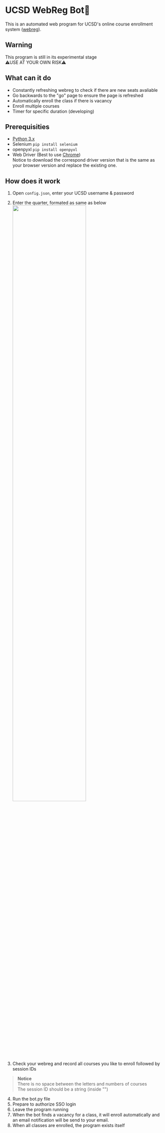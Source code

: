 # UCSD WebReg Bot🤖
This is an automated web program for UCSD's online course enrollment system ([webreg](https://act.ucsd.edu/webreg2)).

## Warning
This program is still in its experimental stage\
⚠️USE AT YOUR OWN RISK⚠️

## What can it do
* Constantly refreshing webreg to check if there are new seats avaliable
* Go backwards to the "go" page to ensure the page is refreshed
* Automatically enroll the class if there is vacancy
* Enroll multiple courses
* Timer for specific duration (developing)


## Prerequisities
* [Python 3.x](https://www.python.org/downloads/)
* Selenium
```pip install selenium```
* openpyxl
```pip install openpyxl```
* Web Driver (Best to use [Chrome](https://chromedriver.storage.googleapis.com/index.html))\
  Notice to download the correspond driver version that is the same as your browser version and replace the existing one.

## How does it work
1. Open ```config.json```, enter your UCSD username & password

2. Enter the quarter, formated as same as below
   <img src="img/Quarter.png"  width="70%">

3. Check your webreg and record all courses you like to enroll followed by session IDs


> **Notice**\
> There is no space between the letters and numbers of courses\
> The session ID should be a string (inside "")

4. Run the bot.py file
5. Prepare to authorize SSO login
6. Leave the program running
7. When the bot finds a vacancy for a class, it will enroll automatically and an email notification will be send to your email.
8. When all classes are enrolled, the program exists itself
